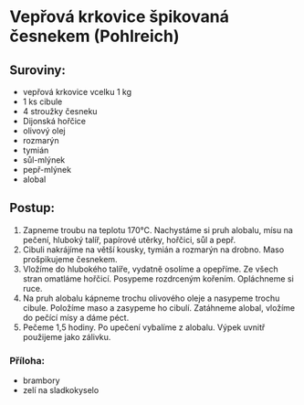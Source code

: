 # Vepřová krkovice špikovaná česnekem (Pohlreich)

## Suroviny:
- vepřová krkovice vcelku 1 kg
- 1 ks cibule
- 4 stroužky česneku
- Dijonská hořčice
- olivový olej
- rozmarýn
- tymián
- sůl-mlýnek
- pepř-mlýnek
- alobal

## Postup:
1. Zapneme troubu na teplotu 170°C. Nachystáme si pruh alobalu, mísu na pečení, hluboký talíř, papírové utěrky, hořčici, sůl a pepř.
2. Cibuli nakrájíme na větší kousky, tymián a rozmarýn na drobno. Maso prošpikujeme česnekem.
3. Vložíme do hlubokého talíře, vydatně osolíme a opepříme. Ze všech stran omatláme hořčicí. Posypeme rozdrceným kořením. Opláchneme si ruce.
4. Na pruh alobalu kápneme trochu olivového oleje a nasypeme trochu cibule. Položíme maso a zasypeme ho cibulí. Zatáhneme alobal, vložíme do pečící mísy a dáme péct.
5. Pečeme 1,5 hodiny. Po upečení vybalíme z alobalu. Výpek uvnitř použijeme jako zálivku.

### Příloha:
- brambory
- zelí na sladkokyselo
